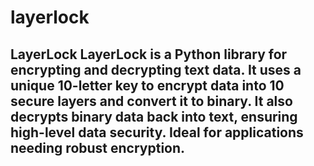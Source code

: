 # layerlock
## LayerLock  LayerLock is a Python library for encrypting and decrypting text data. It uses a unique 10-letter key to encrypt data into 10 secure layers and convert it to binary. It also decrypts binary data back into text, ensuring high-level data security. Ideal for applications needing robust encryption.
